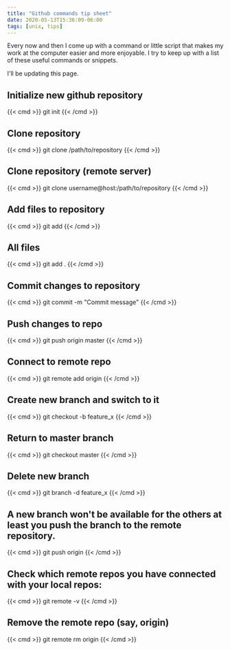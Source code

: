 ```yaml
---
title: "Github commands tip sheet"
date: 2020-05-13T15:36:09-06:00
tags: [unix, tips]
---
```


Every now and then I come up with a command or little script that makes my work at the computer easier and more enjoyable. I try to keep up with a list of these useful commands or snippets.

I'll be updating this page.

## Initialize new github repository
{{< cmd >}}
git init
{{< /cmd >}}

## Clone repository
{{< cmd >}}
git clone /path/to/repository
{{< /cmd >}}

## Clone repository (remote server)
{{< cmd >}}
git clone username@host:/path/to/repository
{{< /cmd >}}

## Add files to repository
{{< cmd >}}
git add <filename>
{{< /cmd >}}

## All files
{{< cmd >}}
git add .
{{< /cmd >}}

## Commit changes to repository
{{< cmd >}}
git commit -m "Commit message"
{{< /cmd >}}

## Push changes to repo
{{< cmd >}}
git push origin master
{{< /cmd >}}

## Connect to remote repo
{{< cmd >}}
git remote add origin <server>
{{< /cmd >}}

## Create new branch and switch to it
{{< cmd >}}
git checkout -b feature_x
{{< /cmd >}}

## Return to master branch
{{< cmd >}}
git checkout master
{{< /cmd >}}

## Delete new branch
{{< cmd >}}
git branch -d feature_x
{{< /cmd >}}

## A new branch won't be available for the others at least you push the branch to the remote repository.
{{< cmd >}}
git push origin <branch>
{{< /cmd >}}

## Check which remote repos you have connected with your local repos:
{{< cmd >}}
git remote -v
{{< /cmd >}}

## Remove the remote repo (say, origin)
{{< cmd >}}
git remote rm origin
{{< /cmd >}}
